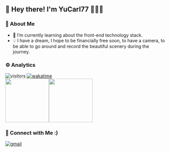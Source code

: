 <!-- 
- 🔭 I’m currently working on ...
- 👯 I’m looking to collaborate on ...
- 🤔 I’m looking for help with ...
- 💬 Ask me about ...
- 📫 How to reach me: ...
- 😄 Pronouns: ...
- ⚡ Fun fact: ...
-->
## 👋 Hey there! I'm YuCarl77 🧑🏻‍💻

### 👨 About Me

- 🌱 I’m currently learning about the front-end technology stack.
- 💡 I have a dream, I hope to be financially free soon, to have a camera, to be able to go around and record the beautiful scenery during the journey.

### ⚙️ Analytics

![visitors](https://visitor-badge.glitch.me/badge?page_id=YuCarl77.readme) [![wakatime](https://wakatime.com/badge/user/e2663cf7-29c1-48be-94d7-49d8dc6e7bd0.svg)](https://wakatime.com/@e2663cf7-29c1-48be-94d7-49d8dc6e7bd0)
<br/>
<img height="137px" src="https://github-readme-stats.vercel.app/api?username=yucarl77&show_icons=true&hide_title=true&hide_border=true&include_all_commits=true&line_height=21" /><img height="137px" src="https://github-readme-stats.vercel.app/api/top-langs/?username=yucarl77&layout=compact&hide_title=true&hide_border=true&locale=cn&&hide=pawn,sourcepawn" />

### 🤝 Connect with Me :)

[![gmail](https://img.shields.io/badge/-yucarl77.me@gmail.com-D14836?style=flat-square&logo=Gmail&logoColor=white)](mailto:yucarl77.me@gmail.com)
